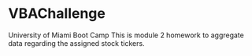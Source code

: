 # VBAChallenge
University of Miami Boot Camp 
This is module 2 homework to aggregate data regarding the assigned stock tickers.

